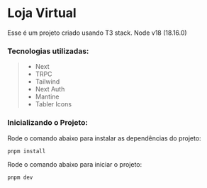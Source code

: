 # Loja Virtual

Esse é um projeto criado usando T3 stack.
Node v18 (18.16.0)

### Tecnologias utilizadas:

> - Next
> - TRPC
> - Tailwind
> - Next Auth
> - Mantine
> - Tabler Icons

### Inicializando o Projeto:

Rode o comando abaixo para instalar as dependências do projeto:

```bash
pnpm install
```

Rode o comando abaixo para iniciar o projeto:

```bash
pnpm dev
```
